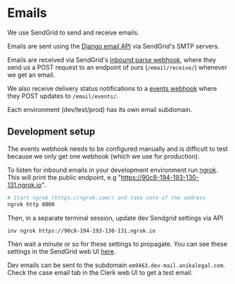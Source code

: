 # Emails

We use SendGrid to send and receive emails.

Emails are sent using the [Django email API](https://docs.djangoproject.com/en/3.2/topics/email/) via SendGrid's SMTP servers.

Emails are received via SendGrid's [inbound parse webhook](https://docs.sendgrid.com/for-developers/parsing-email/setting-up-the-inbound-parse-webhook#default-parameters),
where they send us a POST request to an endpoint of ours (`/email/receive/`) whenever we get an email.

We also receive delivery status notifications to a [events webhook](https://docs.sendgrid.com/for-developers/tracking-events/event) where they POST updates to `/email/events/`.

Each environment (dev/test/prod) has its own email subdomain.

## Development setup

The events webhook needs to be configured manually and is difficult to test because we only get one webhook (which we use for production).

To listen for inbound emails in your development environment run [ngrok](https://ngrok.com/). This will print the public endpoint, e.g "https://90c8-194-193-130-131.ngrok.io".

```bash
# Start ngrok (https://ngrok.com/) and take note of the address
ngrok http 8000
```

Then, in a separate terminal session, update dev Sendgrid settings via API

```
inv ngrok https://90c8-194-193-130-131.ngrok.io
```

Then wait a minute or so for these settings to propagate. You can see these settings in the SendGrid web UI [here](https://app.sendgrid.com/settings/parse).

Dev emails can be sent to the subdomain `em9463.dev-mail.anikalegal.com`. Check the case email tab in the Clerk web UI to get a test email.
